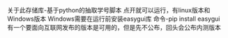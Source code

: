 关于此存储库-基于python的抽取学号脚本
点开就可以运行，有linux版本和Windows版本
Windows需要在运行前安装easygui库
命令-pip install easygui
有一个要面向互联网发布的版本是可用的，但是先不公布，回头会公布内测版本
